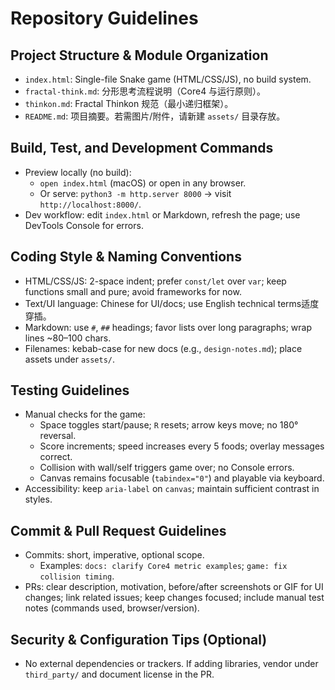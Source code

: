 # Repository Guidelines

## Project Structure & Module Organization
- `index.html`: Single-file Snake game (HTML/CSS/JS), no build system.
- `fractal-think.md`: 分形思考流程说明（Core4 与运行原则）。
- `thinkon.md`: Fractal Thinkon 规范（最小递归框架）。
- `README.md`: 项目摘要。若需图片/附件，请新建 `assets/` 目录存放。

## Build, Test, and Development Commands
- Preview locally (no build):
  - `open index.html` (macOS) or open in any browser.
  - Or serve: `python3 -m http.server 8000` → visit `http://localhost:8000/`.
- Dev workflow: edit `index.html` or Markdown, refresh the page; use DevTools Console for errors.

## Coding Style & Naming Conventions
- HTML/CSS/JS: 2-space indent; prefer `const/let` over `var`; keep functions small and pure; avoid frameworks for now.
- Text/UI language: Chinese for UI/docs; use English technical terms适度穿插。
- Markdown: use `#`, `##` headings; favor lists over long paragraphs; wrap lines ~80–100 chars.
- Filenames: kebab-case for new docs (e.g., `design-notes.md`); place assets under `assets/`.

## Testing Guidelines
- Manual checks for the game:
  - Space toggles start/pause; `R` resets; arrow keys move; no 180° reversal.
  - Score increments; speed increases every 5 foods; overlay messages correct.
  - Collision with wall/self triggers game over; no Console errors.
  - Canvas remains focusable (`tabindex="0"`) and playable via keyboard.
- Accessibility: keep `aria-label` on `canvas`; maintain sufficient contrast in styles.

## Commit & Pull Request Guidelines
- Commits: short, imperative, optional scope.
  - Examples: `docs: clarify Core4 metric examples`; `game: fix collision timing`.
- PRs: clear description, motivation, before/after screenshots or GIF for UI changes; link related issues; keep changes focused; include manual test notes (commands used, browser/version).

## Security & Configuration Tips (Optional)
- No external dependencies or trackers. If adding libraries, vendor under `third_party/` and document license in the PR.
